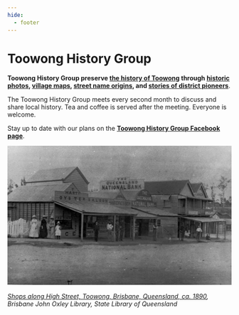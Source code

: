 ```yaml
---
hide:
  - footer
---
```


# Toowong History Group

**Toowong History Group preserve [the history of Toowong](history.md) through [historic photos](photos.md), [village maps](maps.md), [street name origins](streets.md), and [stories of district pioneers](books.md)**.

The Toowong History Group meets every second month to discuss and share local history. Tea and coffee is served after the meeting. Everyone is welcome.

Stay up to date with our plans on the **[Toowong History Group Facebook page](https://www.facebook.com/toowonghistorygroup/)**.


![Shops along High Street, Toowong, Brisbane, Queensland, ca. 1890](assets/photos/toowong-high-street-shops.jpg)

*[Shops along High Street, Toowong, Brisbane, Queensland, ca. 1890](http://onesearch.slq.qld.gov.au/permalink/f/1upgmng/slq_alma21256972890002061), Brisbane John Oxley Library, State Library of Queensland*
